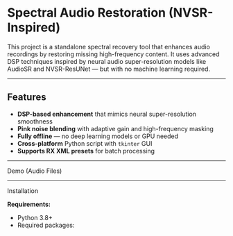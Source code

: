 # Spectral Audio Restoration (NVSR-Inspired)

This project is a standalone spectral recovery tool that enhances audio recordings by restoring missing high-frequency content. It uses advanced DSP techniques inspired by neural audio super-resolution models like AudioSR and NVSR-ResUNet — but with no machine learning required.

---

## Features

- **DSP-based enhancement** that mimics neural super-resolution smoothness
- **Pink noise blending** with adaptive gain and high-frequency masking
- **Fully offline** — no deep learning models or GPU needed
- **Cross-platform** Python script with `tkinter` GUI
- **Supports RX XML presets** for batch processing

---

Demo (Audio Files)

---

Installation

**Requirements:**

- Python 3.8+
- Required packages:
